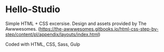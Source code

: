 # Hello-Studio
Simple HTML + CSS excersise. Design and assets provided by The Awwwesomes. 
(https://the-awwwesomes.gitbooks.io/html-css-step-by-step/content/pl/appendix/layouts/index.html)

Coded with HTML, CSS, Sass, Gulp
